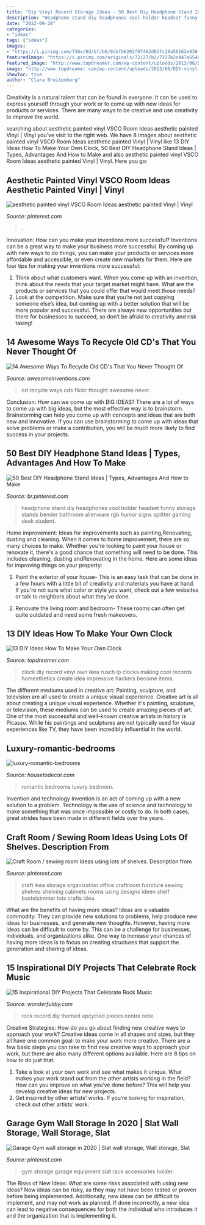 ```yaml
---
title: "Diy Vinyl Record Storage Ideas - 50 Best Diy Headphone Stand Ideas"
description: "Headphone stand diy headphones cool holder headset funny storage stands bender bathroom alienware rgb humor signs splitter gaming desk student"
date: "2022-09-28"
categories:
- "ideas"
tags: ["ideas"]
images:
- "https://i.pinimg.com/736x/0d/bf/b6/0dbfb6202f97462d02fc20a56162e838.jpg"
featuredImage: "https://i.pinimg.com/originals/72/27/b2/7227b2c447a65440c4d644f7e5315898.jpg"
featured_image: "http://www.topdreamer.com/wp-content/uploads/2013/06/DIY-vinyl-record-clock.jpg"
image: "http://www.topdreamer.com/wp-content/uploads/2013/06/DIY-vinyl-record-clock.jpg"
ShowToc: true
author: "Clara Breitenberg"
---
```



Creativity is a natural talent that can be found in everyone. It can be used to express yourself through your work or to come up with new ideas for products or services. There are many ways to be creative and use creativity to improve the world.

	

		
searching about aesthetic painted vinyl VSCO Room Ideas aesthetic painted Vinyl | Vinyl you've visit to the right web. We have 8 Images about aesthetic painted vinyl VSCO Room Ideas aesthetic painted Vinyl | Vinyl like 13 DIY Ideas How To Make Your Own Clock, 50 Best DIY Headphone Stand Ideas | Types, Advantages And How to Make and also aesthetic painted vinyl VSCO Room Ideas aesthetic painted Vinyl | Vinyl. Here you go:
		
    
## Aesthetic Painted Vinyl VSCO Room Ideas Aesthetic Painted Vinyl | Vinyl

<img loading=lazy src="https://i.pinimg.com/736x/0d/bf/b6/0dbfb6202f97462d02fc20a56162e838.jpg" onerror="this.onerror=null;this.src='https://tse4.mm.bing.net/th?id=OIP.IvBoAFkst6_QYTPNf_jGsAHaJ3&amp;pid=15.1';" alt="aesthetic painted vinyl VSCO Room Ideas aesthetic painted Vinyl | Vinyl">

_Source: pinterest.com_

>. 

	

Innovation: How can you make your inventions more successful?
Inventions can be a great way to make your business more successful. By coming up with new ways to do things, you can make your products or services more affordable and accessible, or even create new markets for them. Here are four tips for making your inventions more successful:
1. Think about what customers want. When you come up with an invention, think about the needs that your target market might have. What are the products or services that you could offer that would meet those needs?
2. Look at the competition. Make sure that you’re not just copying someone else’s idea, but coming up with a better solution that will be more popular and successful. There are always new opportunities out there for businesses to succeed, so don’t be afraid to creativity and risk taking!

    
## 14 Awesome Ways To Recycle Old CD&#039;s That You Never Thought Of

<img loading=lazy src="http://www.awesomeinventions.com/wp-content/uploads/2014/12/crochet-cds.jpg" onerror="this.onerror=null;this.src='https://tse4.mm.bing.net/th?id=OIP.dkum3bs80oGHROmmzebaKADPEt&amp;pid=15.1';" alt="14 Awesome Ways To Recycle Old CD&#039;s That You Never Thought Of">

_Source: awesomeinventions.com_

>cd recycle ways cds flickr thought awesome never. 

	

Conclusion: How can we come up with BIG IDEAS?
There are a lot of ways to come up with big ideas, but the most effective way is to brainstorm. Brainstorming can help you come up with concepts and ideas that are both new and innovative. If you can use brainstorming to come up with ideas that solve problems or make a contribution, you will be much more likely to find success in your projects.

    
## 50 Best DIY Headphone Stand Ideas | Types, Advantages And How To Make

<img loading=lazy src="https://i.pinimg.com/736x/b2/d8/7d/b2d87d95024318ee3152fe78eb68a86c.jpg" onerror="this.onerror=null;this.src='https://tse4.mm.bing.net/th?id=OIP.GycDz_TDNyX7BTb37tRFugHaJ5&amp;pid=15.1';" alt="50 Best DIY Headphone Stand Ideas | Types, Advantages And How to Make">

_Source: br.pinterest.com_

>headphone stand diy headphones cool holder headset funny storage stands bender bathroom alienware rgb humor signs splitter gaming desk student. 

	

Home improvement: Ideas for improvements such as painting,Renovating, dusting and cleaning.
When it comes to home improvement, there are so many choices to make. Whether you're looking to paint your house or renovate it, there's a good chance that something will need to be done. This includes cleaning, dusting andRenovating in the home. Here are some ideas for improving things on your property: 
1. Paint the exterior of your house- This is an easy task that can be done in a few hours with a little bit of creativity and materials you have at hand. If you're not sure what color or style you want, check out a few websites or talk to neighbors about what they've done. 

2. Renovate the living room and bedroom- These rooms can often get quite outdated and need some fresh makeovers.

    
## 13 DIY Ideas How To Make Your Own Clock

<img loading=lazy src="http://www.topdreamer.com/wp-content/uploads/2013/06/DIY-vinyl-record-clock.jpg" onerror="this.onerror=null;this.src='https://tse1.mm.bing.net/th?id=OIP.yW6TpPdj-EDrzBDABhtxBgHaFj&amp;pid=15.1';" alt="13 DIY Ideas How To Make Your Own Clock">

_Source: topdreamer.com_

>clock diy record vinyl own ikea rusch lp clocks making cool records homesthetics create idea impressive hackers become items. 

	

The different mediums used in creative art: Painting, sculpture, and television are all used to create a unique visual experience.
Creative art is all about creating a unique visual experience. Whether it's painting, sculpture, or television, these mediums can be used to create amazing pieces of art. One of the most successful and well-known creative artists in history is Picasso. While his paintings and sculptures are not typically used for visual experiences like TV, they have been incredibly influential in the world.

    
## Luxury-romantic-bedrooms

<img loading=lazy src="https://housetodecor.com/wp-content/uploads/2014/06/luxury-romantic-bedrooms.jpg" onerror="this.onerror=null;this.src='https://tse3.mm.bing.net/th?id=OIP.iTxORrzpQ9Aqk_R3lItZcQHaJ4&amp;pid=15.1';" alt="luxury-romantic-bedrooms">

_Source: housetodecor.com_

>romantic bedrooms luxury bedroom. 

	

Invention and technology
Invention is an act of coming up with a new solution to a problem. Technology is the use of science and technology to make something that was once impossible or costly to do. In both cases, great strides have been made in different fields over the years.

    
## Craft Room / Sewing Room Ideas Using Lots Of Shelves. Description From

<img loading=lazy src="https://i.pinimg.com/originals/72/27/b2/7227b2c447a65440c4d644f7e5315898.jpg" onerror="this.onerror=null;this.src='https://tse1.mm.bing.net/th?id=OIP.s4pPHY0kLvJjoPo8yFhTPwHaJ4&amp;pid=15.1';" alt="Craft Room / sewing room Ideas using lots of shelves. Description from">

_Source: pinterest.com_

>craft ikea storage organization office craftroom furniture sewing shelves shelving cabinets rooms using designs ideen shelf bastelzimmer lots crafts idea. 

	

What are the benefits of having more ideas?
Ideas are a valuable commodity. They can provide new solutions to problems, help produce new ideas for businesses, and generate new thoughts. However, having more ideas can be difficult to come by. This can be a challenge for businesses, individuals, and organizations alike. One way to increase your chances of having more ideas is to focus on creating structures that support the generation and sharing of ideas.

    
## 15 Inspirational DIY Projects That Celebrate Rock Music

<img loading=lazy src="https://cdn.wonderfuldiy.com/wp-content/uploads/2017/10/Upcycled-record-and-music-note-centre-pieces.jpg" onerror="this.onerror=null;this.src='https://tse4.mm.bing.net/th?id=OIP.yevJMxBPJFDWfCnhNPmiLgHaLL&amp;pid=15.1';" alt="15 Inspirational DIY Projects That Celebrate Rock Music">

_Source: wonderfuldiy.com_

>rock record diy themed upcycled pieces centre note. 

	

Creative Strategies: How do you go about finding new creative ways to approach your work?
Creative ideas come in all shapes and sizes, but they all have one common goal: to make your work more creative. There are a few basic steps you can take to find new creative ways to approach your work, but there are also many different options available. Here are 8 tips on how to do just that: 
1. Take a look at your own work and see what makes it unique. What makes your work stand out from the other artists working in the field? How can you improve on what you’ve done before? This will help you develop creative ideas for new projects. 
2. Get inspired by other artists’ works. If you’re looking for inspiration, check out other artists’ work.

    
## Garage Gym Wall Storage In 2020 | Slat Wall Storage, Wall Storage, Slat

<img loading=lazy src="https://i.pinimg.com/736x/9c/33/de/9c33de48102112a0c76fe4ec349e63c6.jpg" onerror="this.onerror=null;this.src='https://tse1.mm.bing.net/th?id=OIP.WtaaJHf6iYOeEif47pZJvgHaJ3&amp;pid=15.1';" alt="Garage Gym wall storage in 2020 | Slat wall storage, Wall storage, Slat">

_Source: pinterest.com_

>gym storage garage equipment slat rack accessories holder. 

	

The Risks of New Ideas: What are some risks associated with using new ideas?
New ideas can be risky, as they may not have been tested or proven before being implemented. Additionally, new ideas can be difficult to implement, and may not work as planned. If done incorrectly, a new idea can lead to negative consequences for both the individual who introduces it and the organization that is implementing it.

